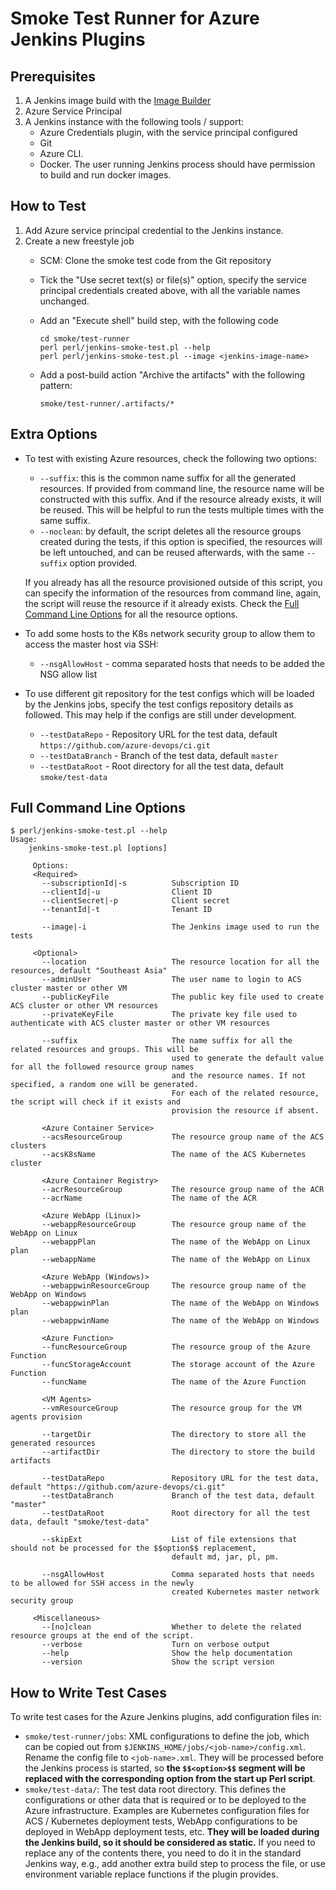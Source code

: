 # Smoke Test Runner for Azure Jenkins Plugins

## Prerequisites

1. A Jenkins image build with the [Image Builder](../image-builder)
1. Azure Service Principal
1. A Jenkins instance with the following tools / support:
   * Azure Credentials plugin, with the service principal configured
   * Git
   * Azure CLI.
   * Docker. The user running Jenkins process should have permission to build and run docker images.

## How to Test

1. Add Azure service principal credential to the Jenkins instance.
2. Create a new freestyle job
    * SCM: Clone the smoke test code from the Git repository
    * Tick the "Use secret text(s) or file(s)" option, specify the service principal credentials created above,
       with all the variable names unchanged.
    * Add an "Execute shell" build step, with the following code

       ```
       cd smoke/test-runner
       perl perl/jenkins-smoke-test.pl --help
       perl perl/jenkins-smoke-test.pl --image <jenkins-image-name>
       ```

    * Add a post-build action "Archive the artifacts" with the following pattern:

       ```
       smoke/test-runner/.artifacts/*
       ```

## Extra Options

* To test with existing Azure resources, check the following two options:
   * `--suffix`: this is the common name suffix for all the generated resources. If provided
      from command line, the resource name will be constructed with this suffix. And if
      the resource already exists, it will be reused. This will be helpful to run the tests
      multiple times with the same suffix.
   * `--noclean`: by default, the script deletes all the resource groups created during the
      tests, if this option is specified, the resources will be left untouched, and can be
      reused afterwards, with the same `--suffix` option provided.

   If you already has all the resource provisioned outside of this script, you can specify
   the information of the resources from command line, again, the script will reuse the
   resource if it already exists. Check the [Full Command Line Options](#full-command-line-options)
   for all the resource options.

* To add some hosts to the K8s network security group to allow them to access the master host via SSH:
   * `--nsgAllowHost` - comma separated hosts that needs to be added the NSG allow list

* To use different git repository for the test configs which will be loaded by the Jenkins jobs,
   specify the test configs repository details as followed. This may help if the configs are still under
   development.
   * `--testDataRepo` - Repository URL for the test data, default `https://github.com/azure-devops/ci.git`
   * `--testDataBranch` - Branch of the test data, default `master`
   * `--testDataRoot` - Root directory for all the test data, default `smoke/test-data`

## Full Command Line Options

```
$ perl/jenkins-smoke-test.pl --help
Usage:
    jenkins-smoke-test.pl [options]

     Options:
     <Required>
       --subscriptionId|-s          Subscription ID
       --clientId|-u                Client ID
       --clientSecret|-p            Client secret
       --tenantId|-t                Tenant ID

       --image|-i                   The Jenkins image used to run the tests

     <Optional>
       --location                   The resource location for all the resources, default "Southeast Asia"
       --adminUser                  The user name to login to ACS cluster master or other VM
       --publicKeyFile              The public key file used to create ACS cluster or other VM resources
       --privateKeyFile             The private key file used to authenticate with ACS cluster master or other VM resources

       --suffix                     The name suffix for all the related resources and groups. This will be
                                    used to generate the default value for all the followed resource group names
                                    and the resource names. If not specified, a random one will be generated.
                                    For each of the related resource, the script will check if it exists and
                                    provision the resource if absent.

       <Azure Container Service>
       --acsResourceGroup           The resource group name of the ACS clusters
       --acsK8sName                 The name of the ACS Kubernetes cluster

       <Azure Container Registry>
       --acrResourceGroup           The resource group name of the ACR
       --acrName                    The name of the ACR

       <Azure WebApp (Linux)>
       --webappResourceGroup        The resource group name of the WebApp on Linux
       --webappPlan                 The name of the WebApp on Linux plan
       --webappName                 The name of the WebApp on Linux

       <Azure WebApp (Windows)>
       --webappwinResourceGroup     The resource group name of the WebApp on Windows
       --webappwinPlan              The name of the WebApp on Windows plan
       --webappwinName              The name of the WebApp on Windows

       <Azure Function>
       --funcResourceGroup          The resource group of the Azure Function
       --funcStorageAccount         The storage account of the Azure Function
       --funcName                   The name of the Azure Function

       <VM Agents>
       --vmResourceGroup            The resource group for the VM agents provision

       --targetDir                  The directory to store all the generated resources
       --artifactDir                The directory to store the build artifacts

       --testDataRepo               Repository URL for the test data, default "https://github.com/azure-devops/ci.git"
       --testDataBranch             Branch of the test data, default "master"
       --testDataRoot               Root directory for all the test data, default "smoke/test-data"

       --skipExt                    List of file extensions that should not be processed for the $$option$$ replacement,
                                    default md, jar, pl, pm.

       --nsgAllowHost               Comma separated hosts that needs to be allowed for SSH access in the newly
                                    created Kubernetes master network security group

     <Miscellaneous>
       --[no]clean                  Whether to delete the related resource groups at the end of the script.
       --verbose                    Turn on verbose output
       --help                       Show the help documentation
       --version                    Show the script version
```

## How to Write Test Cases

To write test cases for the Azure Jenkins plugins, add configuration files in:

* `smoke/test-runner/jobs`: XML configurations to define the job, which can be copied out from
   `$JENKINS_HOME/jobs/<job-name>/config.xml`. Rename the config file to `<job-name>.xml`. They
   will be processed before the Jenkins process is started, so **the `$$<option>$$` segment
   will be replaced with the corresponding option from the start up Perl script**.
* `smoke/test-data/`: The test data root directory. This defines the configurations or other
   data that is required or to be deployed to the Azure infrastructure. Examples are Kubernetes
   configuration files for ACS / Kubernetes deployment tests, WebApp configurations to be deployed
   in WebApp deployment tests, etc. **They will be loaded during the Jenkins build, so it should
   be considered as static.** If you need to replace any of the contents there, you need to do it
   in the standard Jenkins way, e.g., add another extra build step to process the file, or use
   environment variable replace functions if the plugin provides.
